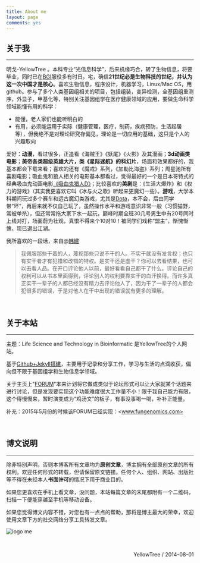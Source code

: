 ```yaml
---
title: About me
layout: page
comments: yes
---
```


## 关于我
----
明戈-YellowTree 。本科专业“光信息科学”，后来机缘巧合，转了生物信息，将要毕业，同时已在[BGI](http://www.genomics.cn/)服役多有时日。宅，确信**21世纪必是生物科技的世纪，并认为这一次中国才是核心**。喜欢生物信息，程序设计，机器学习，Linux/Mac OS，用github。参与了多个人类基因组相关的项目，包括组装，变异检测，全基因组重测序，外显子，甲基化等，特别关注基因组学在医疗健康领域的应用，要做生命科学领域能懂有用的科学：

* 能懂，老人家们也能听明白的  
* 有用，必须能运用于实际（健康管理，医疗，制药，疾病预防，生活起居等），但我绝不是对理论研究存偏见，理论是一切应用的基础，这只是个人的兴趣取向

爱好：**动漫**，看过很多，正追看《海贼王》《妖尾》《火影》及其漫画；**3d动画类电影**；**美帝各类超级英雄大片，类《星际迷航》的科幻片**，场面和效果都好的，我基本都会下载来看；喜欢的还有《魔戒》系列，《加勒比海盗》系列；周星驰所有喜剧电影；吸血鬼和狼人相关的电影基本都看过，觉得最好的一个是日本哥特式的经典吸血鬼动画电影[《吸血鬼猎人D》](http://movie.douban.com/subject/1306982/)；比较喜欢的**美剧**是：《生活大爆炸》和《权力的游戏》（其实我更喜欢它叫《冰与火之歌》听起来更魔幻一些）。**游戏**，大学本科期间玩过多个赛车和远古魔幻类游戏，尤其是[Dota](http://dota.uuu9.com/)，本不会，后由同学带“坏”，再后来就不仅自己玩了，虽然操作水平和游戏意识非常一般（习惯猫野，常被单杀），但还常常拖大家下水一起玩，巅峰时期全班30几号男生中有20号同时上线对打，场面蔚为壮观，真恨不得来个10对10！被同学们戏称“盟主”，惭愧惭愧，现已退出江湖。

我所喜欢的一段话，来自@[韩建](http://blog.sciencenet.cn/home.php?mod=space&uid=290052&do=blog&id=379172)

>我佩服那些干着的人，蔑视那些只说不干的人。不实干就没有发言权；也只有实干者才有犯错和改错的特权。是实干还是虚干？你可以去看结果，也可以去看人品。在开口评论他人以前，最好看看自己都干了什么。评论自己的权利可以从书本里面得到，评论别人的权利要靠实干的血汗换得。而许多真正实干一辈子的人都已经没有精力去评论他人了，因为干了一辈子的人都会犯很多的错误，于是对他人在干中出现的错误就有更多的理解。 

<br/>

## 关于本站
----

主题：Life Science and Technology in Bioinformatic 是YellowTree的个人网站。

基于[Github+Jekyll搭建](/2014/07/05/Build-MyOwn-blog-with-jekyll-and-githubpage.html)，主要用于记录和分享工作，学习与生活的点滴收获，偏向但不限于基因组学和生物信息学领域。

关于主页上"[FORUM](/forum)"本来计划将它做成类似于论坛形式可以让大家就某个话题来进行讨论，但是发现要实现这个功能难度很大工作量不小！限于我自己能力有限，这个得慢慢来，暂时演变成为“鸡汤文”的板子，有事没事喝一喝，补补正能量。 

补充：2015年5月份的时候该FORUM已经实现：<www.fungenomics.com>

<br/>

## 博文说明
----

除非特别声明，否则本博客所有文章均为**原创文章**，博主拥有全部原创文章的所有权利。欢迎任何形式的转载，但请保留原文链接。任何个人、组织、网站、出版社等不得在未经本人**书面许可**的情况下用于商业目的。

如果您更喜欢在手机上看文章，没问题，本站每篇文章的末尾都附有一个二维码，扫描一下便能穿越至手机等移动设备。

如果您觉得博文内容不错，对您也有一点点的帮助，那将是博主最大的荣幸，欢迎使用文章下方的社交网络分享工具转发文章。

![logo me](http://blog-fungenomics-com.qiniudn.com/fg.home.about.png)

<br/>

<p align="right">YellowTree / 2014-08-01</p>
